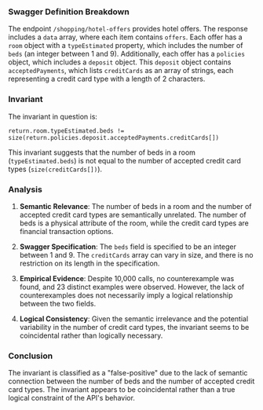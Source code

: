 ### Swagger Definition Breakdown

The endpoint `/shopping/hotel-offers` provides hotel offers. The response includes a `data` array, where each item contains `offers`. Each offer has a `room` object with a `typeEstimated` property, which includes the number of `beds` (an integer between 1 and 9). Additionally, each offer has a `policies` object, which includes a `deposit` object. This `deposit` object contains `acceptedPayments`, which lists `creditCards` as an array of strings, each representing a credit card type with a length of 2 characters.

### Invariant

The invariant in question is:

`return.room.typeEstimated.beds != size(return.policies.deposit.acceptedPayments.creditCards[])`

This invariant suggests that the number of beds in a room (`typeEstimated.beds`) is not equal to the number of accepted credit card types (`size(creditCards[])`).

### Analysis

1. **Semantic Relevance**: The number of beds in a room and the number of accepted credit card types are semantically unrelated. The number of beds is a physical attribute of the room, while the credit card types are financial transaction options.

2. **Swagger Specification**: The `beds` field is specified to be an integer between 1 and 9. The `creditCards` array can vary in size, and there is no restriction on its length in the specification.

3. **Empirical Evidence**: Despite 10,000 calls, no counterexample was found, and 23 distinct examples were observed. However, the lack of counterexamples does not necessarily imply a logical relationship between the two fields.

4. **Logical Consistency**: Given the semantic irrelevance and the potential variability in the number of credit card types, the invariant seems to be coincidental rather than logically necessary.

### Conclusion

The invariant is classified as a "false-positive" due to the lack of semantic connection between the number of beds and the number of accepted credit card types. The invariant appears to be coincidental rather than a true logical constraint of the API's behavior.
